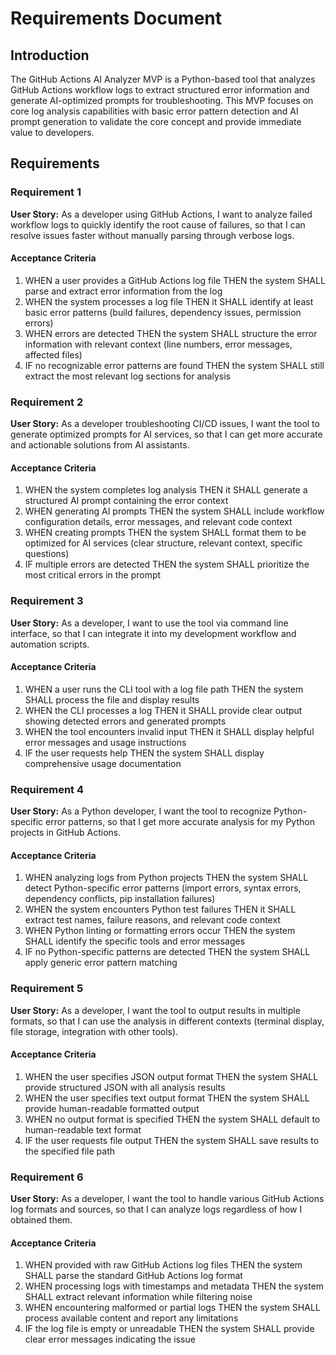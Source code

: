 # Requirements Document

## Introduction

The GitHub Actions AI Analyzer MVP is a Python-based tool that analyzes GitHub Actions workflow logs to extract structured error information and generate AI-optimized prompts for troubleshooting. This MVP focuses on core log analysis capabilities with basic error pattern detection and AI prompt generation to validate the core concept and provide immediate value to developers.

## Requirements

### Requirement 1

**User Story:** As a developer using GitHub Actions, I want to analyze failed workflow logs to quickly identify the root cause of failures, so that I can resolve issues faster without manually parsing through verbose logs.

#### Acceptance Criteria

1. WHEN a user provides a GitHub Actions log file THEN the system SHALL parse and extract error information from the log
2. WHEN the system processes a log file THEN it SHALL identify at least basic error patterns (build failures, dependency issues, permission errors)
3. WHEN errors are detected THEN the system SHALL structure the error information with relevant context (line numbers, error messages, affected files)
4. IF no recognizable error patterns are found THEN the system SHALL still extract the most relevant log sections for analysis

### Requirement 2

**User Story:** As a developer troubleshooting CI/CD issues, I want the tool to generate optimized prompts for AI services, so that I can get more accurate and actionable solutions from AI assistants.

#### Acceptance Criteria

1. WHEN the system completes log analysis THEN it SHALL generate a structured AI prompt containing the error context
2. WHEN generating AI prompts THEN the system SHALL include workflow configuration details, error messages, and relevant code context
3. WHEN creating prompts THEN the system SHALL format them to be optimized for AI services (clear structure, relevant context, specific questions)
4. IF multiple errors are detected THEN the system SHALL prioritize the most critical errors in the prompt

### Requirement 3

**User Story:** As a developer, I want to use the tool via command line interface, so that I can integrate it into my development workflow and automation scripts.

#### Acceptance Criteria

1. WHEN a user runs the CLI tool with a log file path THEN the system SHALL process the file and display results
2. WHEN the CLI processes a log THEN it SHALL provide clear output showing detected errors and generated prompts
3. WHEN the tool encounters invalid input THEN it SHALL display helpful error messages and usage instructions
4. IF the user requests help THEN the system SHALL display comprehensive usage documentation

### Requirement 4

**User Story:** As a Python developer, I want the tool to recognize Python-specific error patterns, so that I get more accurate analysis for my Python projects in GitHub Actions.

#### Acceptance Criteria

1. WHEN analyzing logs from Python projects THEN the system SHALL detect Python-specific error patterns (import errors, syntax errors, dependency conflicts, pip installation failures)
2. WHEN the system encounters Python test failures THEN it SHALL extract test names, failure reasons, and relevant code context
3. WHEN Python linting or formatting errors occur THEN the system SHALL identify the specific tools and error messages
4. IF no Python-specific patterns are detected THEN the system SHALL apply generic error pattern matching

### Requirement 5

**User Story:** As a developer, I want the tool to output results in multiple formats, so that I can use the analysis in different contexts (terminal display, file storage, integration with other tools).

#### Acceptance Criteria

1. WHEN the user specifies JSON output format THEN the system SHALL provide structured JSON with all analysis results
2. WHEN the user specifies text output format THEN the system SHALL provide human-readable formatted output
3. WHEN no output format is specified THEN the system SHALL default to human-readable text format
4. IF the user requests file output THEN the system SHALL save results to the specified file path

### Requirement 6

**User Story:** As a developer, I want the tool to handle various GitHub Actions log formats and sources, so that I can analyze logs regardless of how I obtained them.

#### Acceptance Criteria

1. WHEN provided with raw GitHub Actions log files THEN the system SHALL parse the standard GitHub Actions log format
2. WHEN processing logs with timestamps and metadata THEN the system SHALL extract relevant information while filtering noise
3. WHEN encountering malformed or partial logs THEN the system SHALL process available content and report any limitations
4. IF the log file is empty or unreadable THEN the system SHALL provide clear error messages indicating the issue